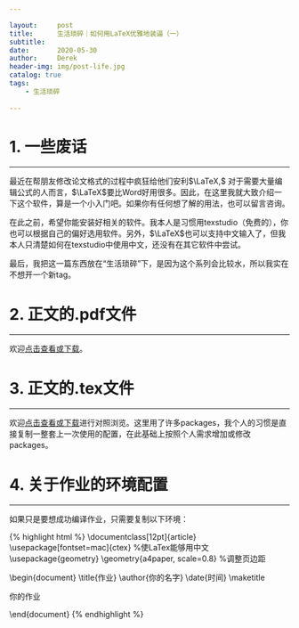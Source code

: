 ```yaml
---

layout:     post
title:      生活琐碎｜如何用LaTeX优雅地装逼（一）
subtitle:   
date:       2020-05-30
author:     Derek
header-img: img/post-life.jpg
catalog: true
tags:
    - 生活琐碎
    
---
```


# 1. 一些废话
***

最近在帮朋友修改论文格式的过程中疯狂给他们安利$\LaTeX,$ 对于需要大量编辑公式的人而言，$\LaTeX$要比Word好用很多。因此，在这里我就大致介绍一下这个软件，算是一个小入门吧。如果你有任何想了解的用法，也可以留言咨询。

在此之前，希望你能安装好相关的软件。我本人是习惯用texstudio（免费的），你也可以根据自己的偏好选用软件。另外，$\LaTeX$也可以支持中文输入了，但我本人只清楚如何在texstudio中使用中文，还没有在其它软件中尝试。

最后，我把这一篇东西放在“生活琐碎”下，是因为这个系列会比较水，所以我实在不想开一个新tag。

# 2. 正文的.pdf文件
***

欢迎<a href="https://github.com/bayerndd/LaTeXNotes/blob/master/%E5%A6%82%E4%BD%95%E7%94%A8LaTeX%E4%BC%98%E9%9B%85%E5%9C%B0%E8%A3%85%E9%80%BC%EF%BC%88%E4%B8%80%EF%BC%89.pdf" target="_blank">点击查看或下载</a>。

# 3. 正文的.tex文件
***

欢迎<a href="https://github.com/bayerndd/LaTeXNotes/blob/master/%E5%A6%82%E4%BD%95%E7%94%A8LaTeX%E4%BC%98%E9%9B%85%E5%9C%B0%E8%A3%85%E9%80%BC%EF%BC%88%E4%B8%80%EF%BC%89exclhw.tex" target="_blank">点击查看或下载</a>进行对照浏览。这里用了许多packages，我个人的习惯是直接复制一整套上一次使用的配置，在此基础上按照个人需求增加或修改packages。

# 4. 关于作业的环境配置
***

如果只是要想成功编译作业，只需要复制以下环境：

{% highlight html %}
\documentclass[12pt]{article}
\usepackage[fontset=mac]{ctex} %使LaTex能够用中文
\usepackage{geometry}
\geometry{a4paper, scale=0.8} %调整页边距

\begin{document}
\title{作业}
\author{你的名字}
\date{时间}
\maketitle

你的作业

\end{document}
{% endhighlight %}